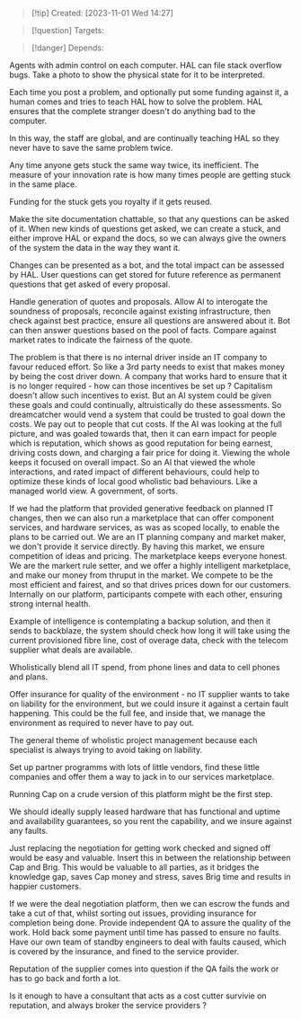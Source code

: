 
>[!tip] Created: [2023-11-01 Wed 14:27]

>[!question] Targets: 

>[!danger] Depends: 

Agents with admin control on each computer.  HAL can file stack overflow bugs.
Take a photo to show the physical state for it to be interpreted.

Each time you post a problem, and optionally put some funding against it, a human comes and tries to teach HAL how to solve the problem.  HAL ensures that the complete stranger doesn't do anything bad to the computer.

In this way, the staff are global, and are continually teaching HAL so they never have to save the same problem twice.

Any time anyone gets stuck the same way twice, its inefficient.  The measure of your innovation rate is how many times people are getting stuck in the same place.

Funding for the stuck gets you royalty if it gets reused.

Make the site documentation chattable, so that any questions can be asked of it.
When new kinds of questions get asked, we can create a stuck, and either improve HAL or expand the docs, so we can always give the owners of the system the data in the way they want it.

Changes can be presented as a bot, and the total impact can be assessed by HAL.  User questions can get stored for future reference as permanent questions that get asked of every proposal.

Handle generation of quotes and proposals.
Allow AI to interogate the soundness of proposals, reconcile against existing infrastructure, then check against best practice, ensure all questions are answered about it.  Bot can then answer questions based on the pool of facts.  Compare against market rates to indicate the fairness of the quote.

The problem is that there is no internal driver inside an IT company to favour reduced effort.  So like a 3rd party needs to exist that makes money by being the cost driver down.  A company that works hard to ensure that it is no longer required - how can those incentives be set up ?  Capitalism doesn't allow such incentives to exist.  But an AI system could be given these goals and could continually, altruistically do these assessments.  So dreamcatcher would vend a system that could be trusted to goal down the costs.  We pay out to people that cut costs.  If the AI was looking at the full picture, and was goaled towards that, then it can earn impact for people which is reputation, which shows as good reputation for being earnest, driving costs down, and charging a fair price for doing it.  Viewing the whole keeps it focused on overall impact.  So an AI that viewed the whole interactions, and rated impact of different behaviours, could help to optimize these kinds of local good wholistic bad behaviours.  Like a managed world view.  A government, of sorts.

If we had the platform that provided generative feedback on planned IT changes, then we can also run a marketplace that can offer component services, and hardware services, as was as scoped locally, to enable the plans to be carried out.  We are an IT planning company and market maker, we don't provide it service directly.  By having this market, we ensure competition of ideas and pricing.  The marketplace keeps everyone honest.  We are the markert rule setter, and we offer a highly intelligent marketplace, and make our money from thruput in the market.  We compete to be the most efficient and fairest, and so that drives prices down for our customers.  Internally on our platform, participants compete with each other, ensuring strong internal health.

Example of intelligence is contemplating a backup solution, and then it sends to backblaze, the system should check how long it will take using the current provisioned fibre line, cost of overage data, check with the telecom supplier what deals are available.

Wholistically blend all IT spend, from phone lines and data to cell phones and plans.

Offer insurance for quality of the environment - no IT supplier wants to take on liability for the environment, but we could insure it against a certain fault happening.  This could be the full fee, and inside that, we manage the environment as required to never have to pay out.

The general theme of wholistic project management because each specialist is always trying to avoid taking on liability.

Set up partner programms with lots of little vendors, find these little companies and offer them a way to jack in to our services marketplace.

Running Cap on a crude version of this platform might be the first step.

We should ideally supply leased hardware that has functional and uptime and availability guarantees, so you rent the capability, and we insure against any faults.

Just replacing the negotiation for getting work checked and signed off would be easy and valuable.  Insert this in between the relationship between Cap and Brig.
This would be valuable to all parties, as it bridges the knowledge gap, saves Cap money and stress, saves Brig time and results in happier customers.

If we were the deal negotiation platform, then we can escrow the funds and take a cut of that, whilst sorting out issues, providing insurance for completion being done.  Provide independent QA to assure the quality of the work.  Hold back some payment until time has passed to ensure no faults.  Have our own team of standby engineers to deal with faults caused, which is covered by the insurance, and fined to the service provider.

Reputation of the supplier comes into question if the QA fails the work or has to go back and forth a lot.

Is it enough to have a consultant that acts as a cost cutter survivie on reputation, and always broker the service providers ?